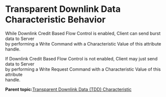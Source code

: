 # Transparent Downlink Data Characteristic Behavior

While Downlink Credit Based Flow Control is enabled, Client can send burst data to Server<br /> by performing a Write Command with a Characteristic Value of this attribute handle.

If Downlink Credit Based Flow Control is not enabled, Client may just send data to Server<br /> by performing a Write Request Command with a Characteristic Value of this attribute<br /> handle.

**Parent topic:**[Transparent Downlink Data \(TDD\) Characteristic](GUID-92525081-BBDA-4587-9D1A-E4455FA0B082.md)

